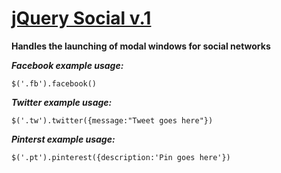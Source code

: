 # [jQuery Social v.1](http://dinopetrone.github.com/jquery.social)

**Handles the launching of modal windows for social networks**

***Facebook example usage:***
    
    $('.fb').facebook()

***Twitter example usage:***

    $('.tw').twitter({message:"Tweet goes here"})

***Pinterst example usage:***

    $('.pt').pinterest({description:'Pin goes here'})

